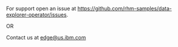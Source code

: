 For support open an issue at <https://github.com/rhm-samples/data-explorer-operator/issues>.
 
 OR

Contact us at <edge@us.ibm.com>

